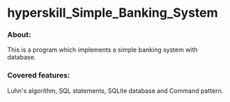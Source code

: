 # hyperskill_Simple_Banking_System
### About:
This is a program which implements a simple banking system with database.

### Covered features:
Luhn's algorithm, SQL statements, SQLite database and Command pattern.
